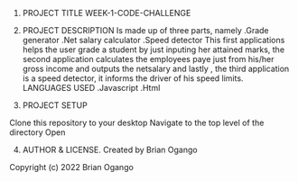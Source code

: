 1. PROJECT TITLE
        WEEK-1-CODE-CHALLENGE 
        
2. PROJECT DESCRIPTION
Is made up of three parts, namely
    .Grade generator
    .Net salary calculator
    .Speed detector
This first applications helps the user grade a student by just inputing her attained marks, the second application calculates the employees paye just from his/her gross income and outputs the netsalary and lastly , the third application is a speed detector, it informs the driver of his speed limits.
LANGUAGES USED
    .Javascript
    .Html

3. PROJECT SETUP  

Clone this repository to your desktop
Navigate to the top level of the directory
Open

4. AUTHOR & LICENSE.
Created by Brian Ogango

Copyright (c) 2022 Brian Ogango


